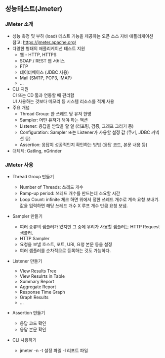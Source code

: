 ## 성능테스트(Jmeter)

### JMeter 소개
- 성능 측정 및 부하 (load) 테스트 기능을 제공하는 오픈 소스 자바 애플리케이션 <br>
참고: https://jmeter.apache.org/ <br>
- 다양한 형태의 애플리케이션 테스트 지원
  - 웹 - HTTP, HTTPS
  - SOAP / REST 웹 서비스
  - FTP
  - 데이터베이스 (JDBC 사용)
  - Mail (SMTP, POP3, IMAP)
  - ...
- CLI 지원 <br>
CI 또는 CD 툴과 연동할 때 편리함 <br>
UI 사용하는 것보다 메모리 등 시스템 리소스를 적게 사용 <br>
- 주요 개념
  - Thread Group: 한 쓰레드 당 유저 한명
  - Sampler: 어떤 유저가 해야 하는 액션
  - Listener: 응답을 받았을 할 일 (리포팅, 검증, 그래프 그리기 등)
  - Configuration: Sampler 또는 Listener가 사용할 설정 값 (쿠키, JDBC 커넥션 등)
  - Assertion: 응답이 성공적인지 확인하는 방법 (응답 코드, 본문 내용 등)
- 대체제: Gatling, nGrinder

### JMeter 사용
- Thread Group 만들기
  - Number of Threads: 쓰레드 개수
  - Ramp-up period: 쓰레드 개수를 만드는데 소요할 시간
  - Loop Count: infinite 체크 하면 위에서 정한 쓰레드 개수로 계속 요청 보내기. 값을 입력하면 해당 쓰레드 개수 X 루프 개수 만큼 요청 보냄.

- Sampler 만들기
  - 여러 종류의 샘플러가 있지만 그 중에 우리가 사용할 샘플러는 HTTP Request 샘플러.
  - HTTP Sampler
  - 요청을 보낼 호스트, 포트, URI, 요청 본문 등을 설정
  - 여러 샘플러를 순차적으로 등록하는 것도 가능하다.

- Listener 만들기
  - View Results Tree
  - View Resulrts in Table
  - Summary Report
  - Aggregate Report
  - Response Time Graph
  - Graph Results
  - ...

- Assertion 만들기
  - 응답 코드 확인
  - 응답 본문 확인

- CLI 사용하기
  - jmeter -n -t 설정 파일 -l 리포트 파일
